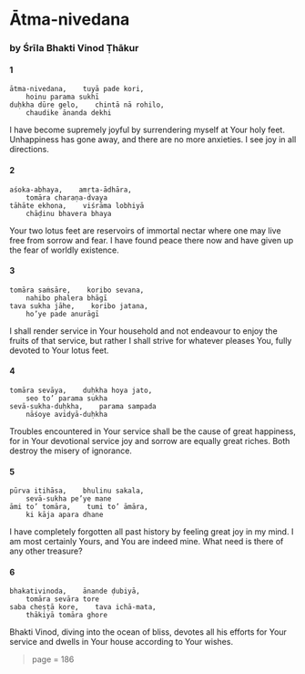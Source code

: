 # Ātma-nivedana

### by Śrīla Bhakti Vinod Ṭhākur

#### 1

    ātma-nivedana,    tuyā pade kori,
        hoinu parama sukhī
    duḥkha dūre gelo,    chintā nā rohilo,
        chaudike ānanda dekhi

I have become supremely joyful by surrendering myself at Your holy feet. Unhappiness has gone away, and there are no more anxieties. I see joy in all directions.

#### 2

    aśoka-abhaya,    amṛta-ādhāra,
        tomāra charaṇa-dvaya
    tāhāte ekhona,    viśrāma lobhiyā
        chāḍinu bhavera bhaya

Your two lotus feet are reservoirs of immortal nectar where one may live free from sorrow and fear. I have found peace there now and have given up the fear of worldly existence.

#### 3

    tomāra saṁsāre,    koribo sevana,
        nahibo phalera bhāgī
    tava sukha jāhe,    koribo jatana,
        ho’ye pade anurāgī

I shall render service in Your household and not endeavour to enjoy the fruits of that service, but rather I shall strive for whatever pleases You, fully devoted to Your lotus feet.

#### 4

    tomāra sevāya,    duḥkha hoya jato,
        seo to’ parama sukha
    sevā-sukha-duḥkha,    parama sampada
        nāśoye avidyā-duḥkha

Troubles encountered in Your service shall be the cause of great happiness, for in Your devotional service joy and sorrow are equally great riches. Both destroy the misery of ignorance.

#### 5

    pūrva itihāsa,    bhulinu sakala,
        sevā-sukha pe’ye mane
    āmi to’ tomāra,    tumi to’ āmāra,
        ki kāja apara dhane

I have completely forgotten all past history by feeling great joy in my mind. I am most certainly Yours, and You are indeed mine. What need is there of any other treasure?

#### 6

    bhakativinoda,    ānande ḍubiyā,
        tomāra sevāra tore
    saba cheṣṭā kore,    tava ichā-mata,
        thākiyā tomāra ghore

Bhakti Vinod, diving into the ocean of bliss, devotes all his efforts for Your service and dwells in Your house according to Your wishes.


> page = 186